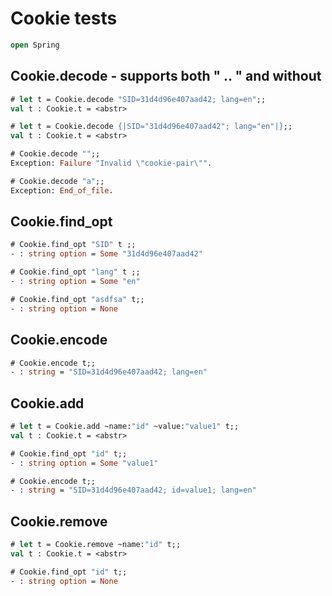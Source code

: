 # Cookie tests

```ocaml
open Spring
```
## Cookie.decode - supports both " .. " and without

```ocaml
# let t = Cookie.decode "SID=31d4d96e407aad42; lang=en";;
val t : Cookie.t = <abstr>

# let t = Cookie.decode {|SID="31d4d96e407aad42"; lang="en"|};;
val t : Cookie.t = <abstr>
```

```ocaml
# Cookie.decode "";; 
Exception: Failure "Invalid \"cookie-pair\"".

# Cookie.decode "a";; 
Exception: End_of_file.
```

## Cookie.find_opt

```ocaml
# Cookie.find_opt "SID" t ;;
- : string option = Some "31d4d96e407aad42"

# Cookie.find_opt "lang" t ;;
- : string option = Some "en"

# Cookie.find_opt "asdfsa" t;;
- : string option = None
```

## Cookie.encode

```ocaml
# Cookie.encode t;;
- : string = "SID=31d4d96e407aad42; lang=en"
```

## Cookie.add

```ocaml
# let t = Cookie.add ~name:"id" ~value:"value1" t;;
val t : Cookie.t = <abstr>

# Cookie.find_opt "id" t;;
- : string option = Some "value1"

# Cookie.encode t;;
- : string = "SID=31d4d96e407aad42; id=value1; lang=en"
```

## Cookie.remove

```ocaml
# let t = Cookie.remove ~name:"id" t;;
val t : Cookie.t = <abstr>

# Cookie.find_opt "id" t;; 
- : string option = None
```
